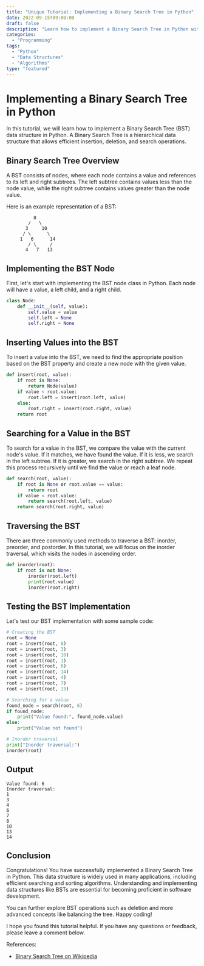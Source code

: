 ```yaml
--- 
title: "Unique Tutorial: Implementing a Binary Search Tree in Python" 
date: 2022-09-15T09:00:00 
draft: false 
description: "Learn how to implement a Binary Search Tree in Python with source code examples and step-by-step explanations." 
categories: 
  - "Programming" 
tags: 
  - "Python" 
  - "Data Structures" 
  - "Algorithms" 
type: "featured" 
--- 
```


# Implementing a Binary Search Tree in Python

In this tutorial, we will learn how to implement a Binary Search Tree (BST) data structure in Python. A Binary Search Tree is a hierarchical data structure that allows efficient insertion, deletion, and search operations.

## Binary Search Tree Overview

A BST consists of nodes, where each node contains a value and references to its left and right subtrees. The left subtree contains values less than the node value, while the right subtree contains values greater than the node value.

Here is an example representation of a BST:

```
          8
        /   \
       3     10
      / \      \
     1   6      14
        / \     /
       4   7   13
```

## Implementing the BST Node

First, let's start with implementing the BST node class in Python. Each node will have a value, a left child, and a right child.

```python
class Node:
    def __init__(self, value):
        self.value = value
        self.left = None
        self.right = None
```

## Inserting Values into the BST

To insert a value into the BST, we need to find the appropriate position based on the BST property and create a new node with the given value.

```python
def insert(root, value):
    if root is None:
        return Node(value)
    if value < root.value:
        root.left = insert(root.left, value)
    else:
        root.right = insert(root.right, value)
    return root
```

## Searching for a Value in the BST

To search for a value in the BST, we compare the value with the current node's value. If it matches, we have found the value. If it is less, we search in the left subtree. If it is greater, we search in the right subtree. We repeat this process recursively until we find the value or reach a leaf node.

```python
def search(root, value):
    if root is None or root.value == value:
        return root
    if value < root.value:
        return search(root.left, value)
    return search(root.right, value)
```

## Traversing the BST

There are three commonly used methods to traverse a BST: inorder, preorder, and postorder. In this tutorial, we will focus on the inorder traversal, which visits the nodes in ascending order.

```python
def inorder(root):
    if root is not None:
        inorder(root.left)
        print(root.value)
        inorder(root.right)
```

## Testing the BST Implementation

Let's test our BST implementation with some sample code:

```python
# Creating the BST
root = None
root = insert(root, 8)
root = insert(root, 3)
root = insert(root, 10)
root = insert(root, 1)
root = insert(root, 6)
root = insert(root, 14)
root = insert(root, 4)
root = insert(root, 7)
root = insert(root, 13)

# Searching for a value
found_node = search(root, 6)
if found_node:
    print("Value found:", found_node.value)
else:
    print("Value not found")

# Inorder traversal
print("Inorder traversal:")
inorder(root)
```

## Output
```
Value found: 6
Inorder traversal:
1
3
4
6
7
8
10
13
14
```

## Conclusion

Congratulations! You have successfully implemented a Binary Search Tree in Python. This data structure is widely used in many applications, including efficient searching and sorting algorithms. Understanding and implementing data structures like BSTs are essential for becoming proficient in software development.

You can further explore BST operations such as deletion and more advanced concepts like balancing the tree. Happy coding!

I hope you found this tutorial helpful. If you have any questions or feedback, please leave a comment below.

References:
- [Binary Search Tree on Wikipedia](https://en.wikipedia.org/wiki/Binary_search_tree)

